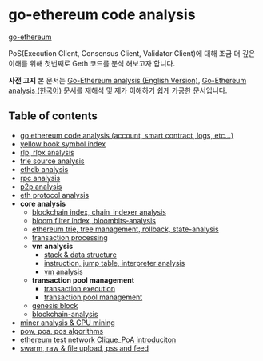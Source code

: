 # go-ethereum code analysis

[go-ethereum](https://github.com/ethereum/go-ethereum)

PoS(Execution Client, Consensus Client, Validator Client)에 대해 조금 더 깊은 이해를 위해 첫번째로 Geth 코드를 분석 해보고자 합니다.

**사전 고지**
본 문서는  [Go-Ethereum analysis (English Version)](https://github.com/agiletechvn/go-ethereum-code-analysis), [Go-Ethereum analysis (한국어)](https://github.com/scalalang2/go-ethereum-code-analysis) 문서를 재해석 및 제가 이해하기 쉽게 가공한 문서입니다.

## Table of contents

- [go ethereum code analysis (account, smart contract, logs, etc...)](/go-ethereum-code-analysis.md)
- [yellow book symbol index](symbol-index.md)
- [rlp, rlpx analysis](/rlp-analysis.md)
- [trie source analysis](/trie-analysis.md)
- [ethdb analysis](/ethdb-analysis.md)
- [rpc analysis](/rpc-analysis.md)
- [p2p analysis](/p2p-analysis.md)
- [eth protocol analysis](/eth-analysis.md)
- **core analysis**
  - [blockchain index, chain_indexer analysis](/core-chain_indexer-analysis.md)
  - [bloom filter index, bloombits-analysis](/core-bloombits-analysis.md)
  - [ethereum trie, tree management, rollback, state-analysis](/core-state-analysis.md)
  - [transaction processing](/core-state-process-analysis.md)
  - **vm analysis**
    - [stack & data structure](/core-vm-stack-memory-analysis.md)
    - [instruction, jump table, interpreter analysis](/core-vm-jumptable-instruction.md)
    - [vm analysis](/core-vm-analysis.md)
  - **transaction pool management**
    - [transaction execution](/core-txlist-data-structure-analysis.md)
    - [transaction pool management](/core-txpool-analysis.md)
  - [genesis block](/core-genesis-analysis.md)
  - [blockchain-analysis](/core-blockchain-analysis.md)
- [miner analysis & CPU mining](/miner-analysis-CPU-mining.md)
- [pow, poa, pos algorithms](/pow-analysis.md)
- [ethereum test network Clique_PoA introduciton](/ethereum-Clique_PoA-introduction.md)
- [swarm, raw & file upload, pss and feed](/ethereum-swarm-introduction.md)
